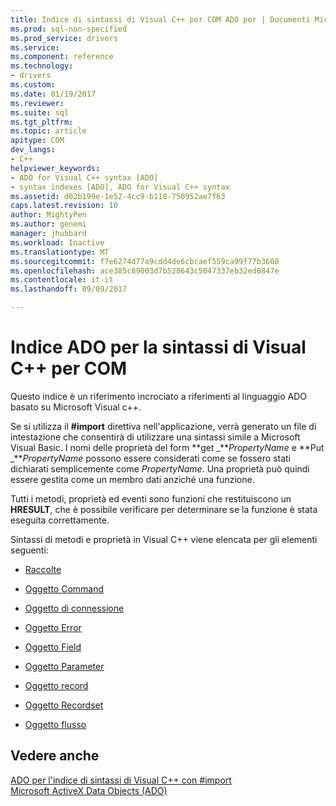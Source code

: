```yaml
---
title: Indice di sintassi di Visual C++ per COM ADO per | Documenti Microsoft
ms.prod: sql-non-specified
ms.prod_service: drivers
ms.service: 
ms.component: reference
ms.technology:
- drivers
ms.custom: 
ms.date: 01/19/2017
ms.reviewer: 
ms.suite: sql
ms.tgt_pltfrm: 
ms.topic: article
apitype: COM
dev_langs:
- C++
helpviewer_keywords:
- ADO for Visual C++ syntax [ADO]
- syntax indexes [ADO], ADO for Visual C++ syntax
ms.assetid: d02b199e-1e52-4cc9-b118-750952ae7f63
caps.latest.revision: 10
author: MightyPen
ms.author: genemi
manager: jhubbard
ms.workload: Inactive
ms.translationtype: MT
ms.sourcegitcommit: f7e6274d77a9cdd4de6cbcaef559ca99f77b3608
ms.openlocfilehash: ace385c89003d7b528643c5047337eb32ed0847e
ms.contentlocale: it-it
ms.lasthandoff: 09/09/2017

---
```

# <a name="ado-for-visual-c-syntax-index-for-com"></a>Indice ADO per la sintassi di Visual C++ per COM
Questo indice è un riferimento incrociato a riferimenti al linguaggio ADO basato su Microsoft Visual c++.  
  
 Se si utilizza il **#import** direttiva nell'applicazione, verrà generato un file di intestazione che consentirà di utilizzare una sintassi simile a Microsoft Visual Basic. I nomi delle proprietà del form **get _***PropertyName* e **Put _***PropertyName* possono essere considerati come se fossero stati dichiarati semplicemente come  *PropertyName*. Una proprietà può quindi essere gestita come un membro dati anziché una funzione.  
  
 Tutti i metodi, proprietà ed eventi sono funzioni che restituiscono un **HRESULT**, che è possibile verificare per determinare se la funzione è stata eseguita correttamente.  
  
 Sintassi di metodi e proprietà in Visual C++ viene elencata per gli elementi seguenti:  
  
-   [Raccolte](../../../ado/reference/ado-api/collections-ado-for-visual-c-syntax.md)  
  
-   [Oggetto Command](../../../ado/reference/ado-api/command-ado-for-visual-c-syntax.md)  
  
-   [Oggetto di connessione](../../../ado/reference/ado-api/connection-ado-for-visual-c-syntax.md)  
  
-   [Oggetto Error](../../../ado/reference/ado-api/error-ado-for-visual-c-syntax.md)  
  
-   [Oggetto Field](../../../ado/reference/ado-api/field-ado-for-visual-c-syntax.md)  
  
-   [Oggetto Parameter](../../../ado/reference/ado-api/parameter-ado-for-visual-c-syntax.md)  
  
-   [Oggetto record](../../../ado/reference/ado-api/record-ado-for-visual-c-syntax.md)  
  
-   [Oggetto Recordset](../../../ado/reference/ado-api/recordset-ado-for-visual-c-syntax.md)  
  
-   [Oggetto flusso](../../../ado/reference/ado-api/stream-ado-for-visual-c-syntax.md)  
  
## <a name="see-also"></a>Vedere anche  
 [ADO per l'indice di sintassi di Visual C++ con #import](../../../ado/reference/ado-api/ado-for-visual-c-syntax-index-with-sharpimport.md)   
 [Microsoft ActiveX Data Objects (ADO)](../../../ado/microsoft-activex-data-objects-ado.md)

